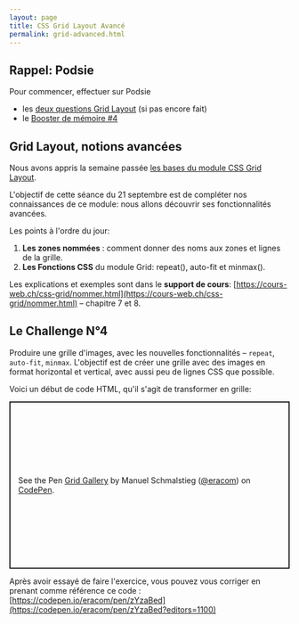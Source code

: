 ```yaml
---
layout: page
title: CSS Grid Layout Avancé
permalink: grid-advanced.html
---
```


## Rappel: Podsie

Pour commencer, effectuer sur Podsie

- les [deux questions Grid Layout](https://student.podsie.org/assignments/2113) (si pas encore fait)
- le [Booster de mémoire #4](https://student.podsie.org/assignments/2135)

## Grid Layout, notions avancées

Nous avons appris la semaine passée [les bases du module CSS Grid Layout](grid-layout.html).

L'objectif de cette séance du 21 septembre est de compléter nos connaissances de ce module: nous allons découvrir ses fonctionnalités avancées.

Les points à l'ordre du jour:

1. **Les zones nommées** : comment donner des noms aux zones et lignes de la grille.
2. **Les Fonctions CSS** du module Grid: repeat(), auto-fit et minmax().

Les explications et exemples sont dans le **support de cours**: [https://cours-web.ch/css-grid/nommer.html](https://cours-web.ch/css-grid/nommer.html) – chapitre 7 et 8.

## Le Challenge N°4

Produire une grille d'images, avec les nouvelles fonctionnalités – `repeat`, `auto-fit`, `minmax`. L'objectif est de créer une grille avec des images en format horizontal et vertical, avec aussi peu de lignes CSS que possible.

Voici un début de code HTML, qu'il s'agit de transformer en grille:

<p class="codepen" data-height="300" data-default-tab="css,result" data-slug-hash="JjJZGYB" data-editable="true" data-user="eracom" style="height: 300px; box-sizing: border-box; display: flex; align-items: center; justify-content: center; border: 2px solid; margin: 1em 0; padding: 1em;">
  <span>See the Pen <a href="https://codepen.io/eracom/pen/JjJZGYB">
  Grid Gallery</a> by Manuel Schmalstieg (<a href="https://codepen.io/eracom">@eracom</a>)
  on <a href="https://codepen.io">CodePen</a>.</span>
</p>

Après avoir essayé de faire l'exercice, vous pouvez vous corriger en prenant comme référence ce code : [https://codepen.io/eracom/pen/zYzaBed](https://codepen.io/eracom/pen/zYzaBed?editors=1100)